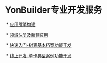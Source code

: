 # YonBuilder专业开发服务


 * [应用引擎构建](articles/yonbuilder/1-/introduction.md)

 * [领域注册及新建应用](articles/yonbuilder/1-/engine.md)

 * [快速入门-树表基本档案功能开发](articles/yonbuilder/1-/registration.md)

 * [线上开发-单卡典型案例功能开发](articles/yonbuilder/1-/singlecard.md)

